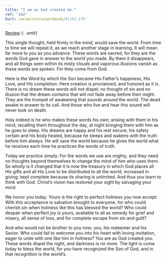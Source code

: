 ```yaml
---
title: "I am as God created me."
ref: "162"
burl: /acim/intro/workbook/#l151-170
---
```


<a class="hide-review" href="/workbook/l176/#l162">Review</a>
{: .omit}

This single thought, held firmly in the mind, would save the world. From
time to time we will repeat it, as we reach another stage in learning.
It will mean far more to you as you advance. These words are sacred, for
they are the words God gave in answer to the world you made. By them it
disappears, and all things seen within its misty clouds and vaporous
illusions vanish as these words are spoken. For they come from God.

Here is the Word by which the Son became His Father’s happiness, His
Love, and His completion. Here creation is proclaimed, and honored as it
is. There is no dream these words will not dispel; no thought of sin and
no illusion that the dream contains that will not fade away before their
might. They are the trumpet of awakening that sounds around the world.
The dead awake in answer to its call. And those who live and hear this
sound will never look on death.

Holy indeed is he who makes these words his own; arising with them in
his mind, recalling them throughout the day, at night bringing them with
him as he goes to sleep. His dreams are happy and his rest secure; his
safety certain and his body healed, because he sleeps and wakens with
the truth before him always. He will save the world because he gives the
world what he receives each time he practices the words of truth.

Today we practice simply. For the words we use are mighty, and they need
no thoughts beyond themselves to change the mind of him who uses them.
So wholly is it changed that it is now the treasury in which God places
all His gifts and all His Love to be distributed to all the world,
increased in giving; kept complete because its sharing is unlimited. And
thus you learn to think with God. Christ’s vision has restored your
sight by salvaging your mind.

We honor you today. Yours is the right to perfect holiness you now
accept. With this acceptance is salvation brought to everyone, for who
could cherish sin when holiness like this has blessed the world? Who
could despair when perfect joy is yours, available to all
as remedy for grief and misery, all sense of loss, and for complete
escape from sin and guilt?

And who would not be brother to you now; you, his redeemer and his
Savior. Who could fail to welcome you into his heart with loving
invitation, eager to unite with one like him in holiness? You are as God
created you. These words dispel the night, and darkness is no more. The
light is come today to bless the world, for you have recognized the Son
of God, and in that recognition is the world’s.

